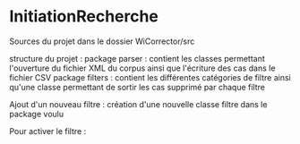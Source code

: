 # InitiationRecherche

Sources du projet dans le dossier WiCorrector/src

structure du projet : 
  package parser : contient les classes permettant l'ouverture du fichier XML du corpus ainsi que l'écriture des cas dans le fichier CSV
  package filters : contient les différentes catégories de filtre ainsi qu'une classe permettant de sortir les cas supprimé par chaque filtre
  
  
Ajout d'un nouveau filtre :
  création d'une nouvelle classe filtre dans le package voulu
  
Pour activer le filtre :
